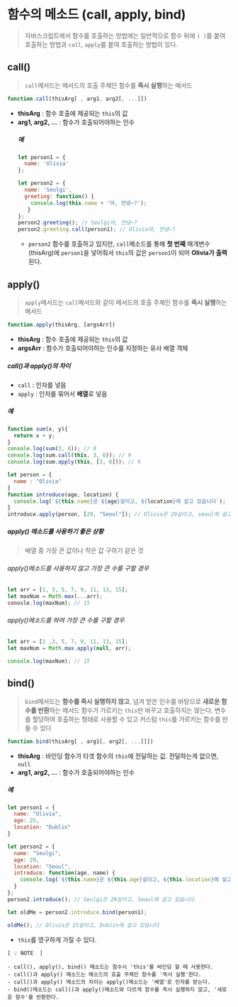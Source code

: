 # 함수의 메소드 (call, apply, bind)
> 자바스크립트에서 함수를 호출하는 방법에는 일반적으로 함수 뒤에 `( )`를 붙여 호출하는 방법과
> `call`, `apply`를 붙여 호출하는 방법이 있다.

## call()
> `call`메서드는 메서드의 호출 주체인 함수를 **즉시 실행**하는 메서드
```jsx
function.call(thisArg[ , arg1, arg2[, ...]])
```
- **thisArg** : 함수 호출에 제공되는 `this`의 값
- **arg1, arg2, ...** : 함수가 호출되어야하는 인수
  ##### 예
  ```jsx
  let person1 = {
    name: 'Olivia'
  };

  let person2 = {
    name: 'Seulgi',
    greeting: function() {
      console.log(this.name + '야, 안녕~?');
     }
  };
  person2.greeting(); // Seulgi야, 안녕~?
  person2.greeting.call(person1); // Olivia야, 안녕~?
  ```
  - `person2` 함수를 호출하고 있지만, `call`메소드를 통해 **첫 번째** 매개변수(thisArg)에 `person1`을 넣어줘서 
    `this`의 값은 `person1`이 되어 **Olivia가 출력**된다.
    
## apply()
> `apply`메서드는 `call`메서드와 같이 메서드의 호출 주체인 함수를 **즉시 실행**하는 메서드
```jsx
function.apply(thisArg, [argsArr])
```
- **thisArg** : 함수 호출에 제공되는 `this`의 값
- **argsArr** : 함수가 호출되어야하는 인수를 지정하는 유사 배열 객체

##### call()과 apply()의 차이
- `call` : 인자를 넣음
- `apply` : 인자를 묶어서 **배열**로 넣음

##### 예
```jsx
function sum(x, y){
  return x + y;
}
console.log(sum(3, 6)); // 9
console.log(sum.call(this, 3, 6)); // 9
console.log(sum.apply(this, [3, 6])); // 9
```
```jsx
let person = {
  name : "Olivia"
}
function introduce(age, location) {
  console.log(`${this.name}은 ${age}살이고, ${location}에 살고 있습니다`);
}
introduce.apply(person, [29, "Seoul"]); // Olivia은 29살이고, seoul에 살고 있습니다
```

##### apply() 메소드를 사용하기 좋은 상황
> 배열 중 가장 큰 값이나 작은 값 구하기 같은 것

###### apply()메소드를 사용하지 않고 가장 큰 수를 구할 경우
```jsx
let arr = [1, 3, 5, 7, 9, 11, 13, 15];
let maxNum = Math.max(...arr);
conosle.log(maxNum); // 15
```
###### apply()메소드를 하여 가장 큰 수를 구할 경우
```jsx
let arr = [1 ,3, 5, 7, 9, 11, 13, 15];
let maxNum = Math.max.apply(null, arr);

console.log(maxNum); // 15
```


## bind()
> `bind`메서드는 **함수를 즉시 실행하지 않고**, 넘겨 받은 인수를 바탕으로 **새로운 함수를 반환**하는 메서드
> 함수가 가르키는 `this`만 바꾸고 호출하지는 않는다. 
> 변수를 할당하여 호출하는 형태로 사용할 수 있고 커스텀 `this`를 가르키는 함수를 만들 수 있다
```jsx
function.bind(thisArg[ , arg1[, arg2[, ...]]])
```
- **thisArg** : 바인딩 함수가 타겟 함수의 `this`에 전달하는 값.
  전달하는게 없으면, `null`
- **arg1, arg2, ...** : 함수가 호출되어야하는 인수

##### 예
```jsx
let person1 = {
  name: "Olivia",
  age: 25,
  location: "Dublin"
}

let person2 = {
  name: "Seulgi",
  age: 29,
  location: "Seoul",
  introduce: function(age, name) {
    console.log(`${this.name}은 ${this.age}살이고, ${this.location}에 살고 있습니다`);
  }
};
person2.introduce(); // Seulgi은 29살이고, Seoul에 살고 있습니다

let oldMe = person2.introduce.bind(person1);

oldMe(); // Olivia은 25살이고, Dublin에 살고 있습니다
```
- `this`를 영구하게 가질 수 있다.

```
[ 💡 NOTE  ]

- call(), apply(), bind() 메소드는 함수시 'this'를 바인딩 할 때 사용한다.
- call()과 apply() 메소드는 메소드의 호출 주체인 함수를 '즉시 실행'한다.
- call()과 apply() 메소드의 차이는 apply()메소드는 '배열'로 인자를 받는다.
- bind()메소드는 call()과 apply()메소드와 다르게 함수를 즉시 실행하지 않고, '새로운 함수'를 반환한다.

```






